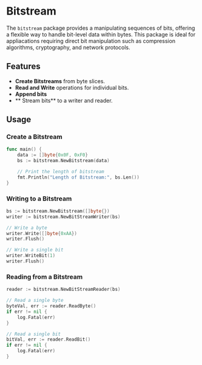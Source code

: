 # Bitstream

The `bitstream` package provides a manipulating sequences of bits, offering a flexible way to handle bit-level data within bytes. This package is ideal for appliacations requiring direct bit manipulation such as compression algorithms, cryptography, and network protocols.

## Features

- **Create Bitstreams** from byte slices.
- **Read and Write** operations for individual bits.
- **Append bits**
- ** Stream bits** to a writer and reader.

## Usage

### Create a Bitstream

```go
func main() {
    data := []byte{0x0F, 0xF0}
    bs := bitstream.NewBitstream(data)

    // Print the length of bitstream
    fmt.Println("Length of Bitstream:", bs.Len())
}
```

### Writing to a Bitstream

```go
bs := bitstream.NewBitstream([]byte{})
writer := bitstream.NewBitStreamWriter(bs)

// Write a byte
writer.Write([]byte{0xAA})
writer.Flush()

// Write a single bit
writer.WriteBit(1)
writer.Flush()
```

### Reading from a Bitstream

```go
reader := bitstream.NewBitStreamReader(bs)

// Read a single byte
byteVal, err := reader.ReadByte()
if err != nil {
    log.Fatal(err)
}

// Read a single bit
bitVal, err := reader.ReadBit()
if err != nil {
    log.Fatal(err)
}
```
